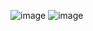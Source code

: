![image](https://github.com/Abiekatkam/english-dictionary/assets/101975840/b50a08a4-17ab-4d8b-89bf-cc7625a3f5af)
![image](https://github.com/Abiekatkam/english-dictionary/assets/101975840/bce5013b-45df-4622-ba5d-7da437046425)
